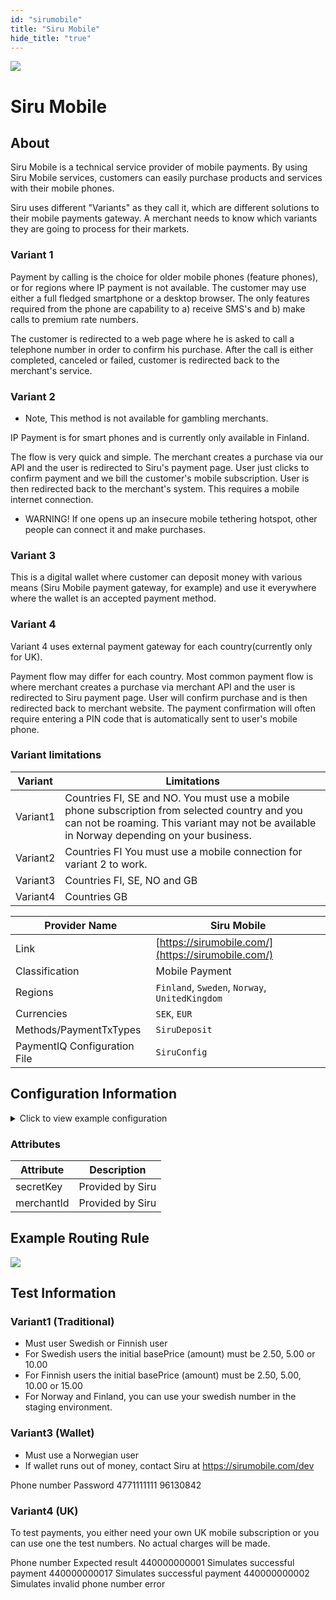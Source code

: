 ```yaml
--- 
id: "sirumobile" 
title: "Siru Mobile"
hide_title: "true"
---
```

 
![](/img/providers/logos/sirumobile.png)

# Siru Mobile

## About
Siru Mobile is a technical service provider of mobile payments. By using Siru Mobile services, customers can easily purchase products and services with their mobile phones.

Siru uses different "Variants" as they call it, which are different solutions to their mobile payments gateway. A merchant needs to know which variants they are going to process for their markets.

### Variant 1
Payment by calling is the choice for older mobile phones (feature phones), or for regions where IP payment is not available. The customer may use either a full fledged smartphone or a desktop browser. The only features required from the phone are capability to a) receive SMS's and b) make calls to premium rate numbers.

The customer is redirected to a web page where he is asked to call a telephone number in order to confirm his purchase. After the call is either completed, canceled or failed, customer is redirected back to the merchant's service.

### Variant 2
* Note, This method is not available for gambling merchants.

IP Payment is for smart phones and is currently only available in Finland.

The flow is very quick and simple. The merchant creates a purchase via our API and the user is redirected to Siru's payment page. User just clicks to confirm payment and we bill the customer's mobile subscription. User is then redirected back to the merchant's system. This requires a mobile internet connection.

* WARNING!
If one opens up an insecure mobile tethering hotspot, other people can connect it and make purchases.

### Variant 3
This is a digital wallet where customer can deposit money with various means (Siru Mobile payment gateway, for example) and use it everywhere where the wallet is an accepted payment method.

### Variant 4
Variant 4 uses external payment gateway for each country(currently only for UK).

Payment flow may differ for each country. Most common payment flow is where merchant creates a purchase via merchant API and the user is redirected to Siru payment page. User will confirm purchase and is then redirected back to merchant website. The payment confirmation will often require entering a PIN code that is automatically sent to user's mobile phone.

### Variant limitations

| Variant  | Limitations                                                                                                                                                                                   |
|----------|-----------------------------------------------------------------------------------------------------------------------------------------------------------------------------------------------|
| Variant1 | Countries FI, SE and NO.   You must use a mobile phone subscription from selected country and you can not be roaming. This variant may not be available in Norway depending on your business. |
| Variant2 | Countries FI       You must use a mobile connection for variant   2 to work.                                                                                                                  |
| Variant3 | Countries FI, SE, NO and GB                                                                                                                                                                   |
| Variant4 | Countries GB                                                                                                                                                                                  |


| Provider Name                | Siru Mobile                                        |
|------------------------------|----------------------------------------------------|
| Link                         | [https://sirumobile.com/](https://sirumobile.com/) |
| Classification               | Mobile Payment                                     |
| Regions                      | `Finland`, `Sweden`, `Norway`, `UnitedKingdom`     |
| Currencies                   | `SEK`, `EUR`                                       |
| Methods/PaymentTxTypes       | `SiruDeposit`                                      |
| PaymentIQ Configuration File | `SiruConfig`                                       |


## Configuration Information

<details>
<summary>Click to view example configuration</summary>
<br/>


```xml
<com.devcode.paymentiq.integration.siru.SiruConfig>
  <enabled>true</enabled>
  <accounts>
      <entry>
        <string>variant1</string>
        <account>
          <serviceEndpoint>https://payment.sirumobile.com</serviceEndpoint>
          <secretKey>??</secretKey>
          <merchantId>??</merchantId>
          <successUrl>${successUrl}</successUrl>
          <failureUrl>${failureUrl}</failureUrl>
          <version>variant1</version>
        </account>
      </entry>
      
      <entry>
        <string>variant3</string>
        <account>
          <serviceEndpoint>https://payment.sirumobile.com</serviceEndpoint>
          <secretKey>??</secretKey>
          <merchantId>??</merchantId>
          <successUrl>${successUrl}</successUrl>
          <failureUrl>${failureUrl}</failureUrl>
          <version>variant3</version>
        </account>
      </entry>
      
      <entry>
        <string>variant4</string>
        <account>
          <serviceEndpoint>https://payment.sirumobile.com</serviceEndpoint>
          <secretKey>??</secretKey>
          <merchantId>??</merchantId>
          <successUrl>${successUrl}</successUrl>
          <failureUrl>${failureUrl}</failureUrl>
          <version>variant4</version>
        </account>
      </entry>
  </accounts>
  <notificationUrl>${baseCallbackUrl}/api/siru/deposit/callback</notificationUrl>
  <returnUrl>${baseRedirectUrl}/api/siru/deposit/redirect/${ptx.txRefId}/</returnUrl>
  <taxClass>2</taxClass>
  <serviceGroup>2</serviceGroup>
  <isIframe>true</isIframe>
  <defaultDescriptor>??</defaultDescriptor> <!-- This value translates to "title" parameter and is required when making variant4 payments -->
  <submerchantReference>??</submerchantReference>
</com.devcode.paymentiq.integration.siru.SiruConfig>
```

</details>

### Attributes

| Attribute  | Description      |
|------------|------------------|
| secretKey  | Provided by Siru |
| merchantId | Provided by Siru |

## Example Routing Rule
![](/img/providers/routing/sirumobile.png)

## Test Information

### Variant1 (Traditional)
- Must user Swedish or Finnish user
- For Swedish users the initial basePrice (amount) must be 2.50, 5.00 or 10.00
- For Finnish users the initial basePrice (amount) must be 2.50, 5.00, 10.00 or 15.00
- For Norway and Finland, you can use your swedish number in the staging environment.

### Variant3 (Wallet)
- Must use a Norwegian user
- If wallet runs out of money, contact Siru at https://sirumobile.com/dev

Phone number	Password
4771111111		96130842

### Variant4 (UK)
To test payments, you either need your own UK mobile subscription or you can use one the test numbers. No actual charges will be made.

Phone number	Expected result
440000000001	Simulates successful payment
440000000017	Simulates successful payment
440000000002	Simulates invalid phone number error
